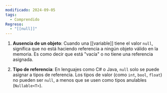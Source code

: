 ```yaml
---
modificado: 2024-09-05
tags:
  - Comprendido
Regreso:
  - "[[null]]"
---
```



1. **Ausencia de un objeto**: Cuando una [[variable]] tiene el valor `null`, significa que no está haciendo referencia a ningún objeto válido en la memoria. Es como decir que está "vacía" o no tiene una referencia asignada.
    
2. **Tipo de referencia**: En lenguajes como C# o Java, `null` solo se puede asignar a tipos de referencia. Los tipos de valor (como `int`, `bool`, `float`) no pueden ser `null`, a menos que se usen como tipos anulables (`Nullable<T>`).

